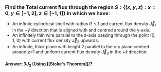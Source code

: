 ### Find the Total current flux through the region $S: \{(x,y,z): x=0, y\in [-1,2], z\in [-1,1]\}$ in which we have: 
- An infinite cylindrical shell with radius $R\leq 1$ and current flux density $\vec J_1$ in the $+\hat y$ direction that is aligned with and centred around the y-axis. 
- An infinitely thin wire parallel to the z-axis passing through the point (0, 1, 0) with current flux density $\vec J_2$ upwards. 
- An infinite, thick plane with height 2 parallel to the x-y plane centred around z=1 and uniform current flux density $\vec J_3$ in the $+\hat x$ direction.
#### Answer: $3J_3$ (Using [[Stoke's Theorem]])?

